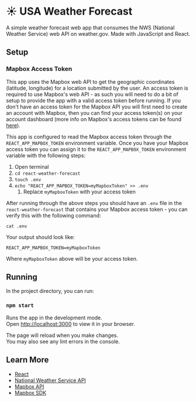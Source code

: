 # ☀️ USA Weather Forecast

A simple weather forecast web app that consumes the NWS (National Weather Service) web API on weather.gov. Made with
JavaScript and React.

## Setup

### Mapbox Access Token

This app uses the Mapbox web API to get the geographic coordinates (latitude, longitude) for a location submitted by the
user. An access token is required to use Mapbox's web API - as such you will need to do a bit of setup to provide the
app with a valid access token before running. If you don't have an access token for the Mapbox API you will first need
to create an account with Mapbox, then you can find your access token(s) on your account dashboard (more info on
Mapbox's access tokens can be found [here](https://docs.mapbox.com/help/getting-started/access-tokens/)).

This app is configured to read the Mapbox access token through the
`REACT_APP_MAPBOX_TOKEN` environment variable. Once you have your Mapbox access token you can assign it to the
`REACT_APP_MAPBOX_TOKEN` environment variable with the following steps:

1. Open terminal
2. `cd react-weather-forecast`
3. `touch .env`
4. `echo "REACT_APP_MAPBOX_TOKEN=myMapboxToken" >> .env`
    1. Replace `myMapboxToken` with your access token

After running through the above steps you should have an `.env` file in the `react-weather-forecast` that contains your
Mapbox access token - you can verify this with the following command:

```shell
cat .env
```

Your output should look like:

```shell
REACT_APP_MAPBOX_TOKEN=myMapboxToken
```

Where `myMapboxToken` above will be your access token.

## Running

In the project directory, you can run:

### `npm start`

Runs the app in the development mode.\
Open [http://localhost:3000](http://localhost:3000) to view it in your browser.

The page will reload when you make changes.\
You may also see any lint errors in the console.

## Learn More

* [React](https://reactjs.org/)
* [National Weather Service API](https://www.weather.gov/documentation/services-web-api)
* [Mapbox API](https://docs.mapbox.com/api/overview/)
* [Mapbox SDK](https://www.npmjs.com/package/@mapbox/mapbox-sdk)